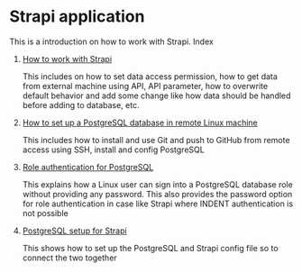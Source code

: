 # Strapi application

This is a introduction on how to work with Strapi.
Index

1. [How to work with Strapi](/notes/NOTES.md)

   This includes on how to set data access permission, how to get data from external machine using API, API parameter, how to overwrite default behavior and add some change like how data should be handled before adding to database, etc.

2. [How to set up a PostgreSQL database in remote Linux machine](/notes/PostgresSQL%20setup%20for%20Linux.md)

   This includes how to install and use Git and push to GitHub from remote access using SSH, install and config PostgreSQL

3. [Role authentication for PostgreSQL](/notes/PostgreSQL%20role%20authentication.md)

   This explains how a Linux user can sign into a PostgreSQL database role without providing any password. This also provides the password option for role authentication in case like Strapi where INDENT authentication is not possible

4. [PostgreSQL setup for Strapi](/notes/PostgreSQL%20setup%20for%20Strapi.md)

   This shows how to set up the PostgreSQL and Strapi config file so to connect the two together
